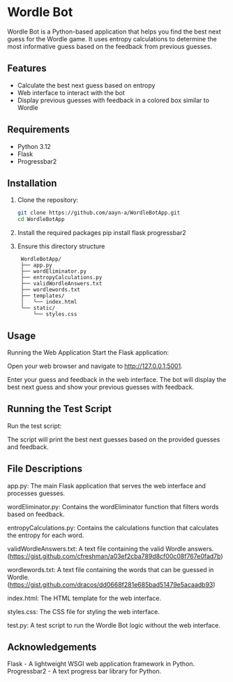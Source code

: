 # Wordle Bot

Wordle Bot is a Python-based application that helps you find the best next guess for the Wordle game. It uses entropy calculations to determine the most informative guess based on the feedback from previous guesses.

## Features

- Calculate the best next guess based on entropy
- Web interface to interact with the bot
- Display previous guesses with feedback in a colored box similar to Wordle

## Requirements

- Python 3.12
- Flask
- Progressbar2

## Installation

1. Clone the repository:

   ```sh
   git clone https://github.com/aayn-a/WordleBotApp.git
   cd WordleBotApp


2. Install the required packages
   pip install flask progressbar2

3. Ensure this directory structure
   
        WordleBotApp/
        ├── app.py
        ├── wordEliminator.py
        ├── entropyCalculations.py
        ├── validWordleAnswers.txt
        ├── wordlewords.txt
        ├── templates/
        │   └── index.html
        └── static/
            └── styles.css


## Usage
Running the Web Application
Start the Flask application:

Open your web browser and navigate to http://127.0.0.1:5001.

Enter your guess and feedback in the web interface. The bot will display the best next guess and show your previous guesses with feedback.

## Running the Test Script
Run the test script:

The script will print the best next guesses based on the provided guesses and feedback.

## File Descriptions
app.py: The main Flask application that serves the web interface and processes guesses.

wordEliminator.py: Contains the wordEliminator function that filters words based on feedback.

entropyCalculations.py: Contains the calculations function that calculates the entropy for each word.

validWordleAnswers.txt: A text file containing the valid Wordle answers. (https://gist.github.com/cfreshman/a03ef2cba789d8cf00c08f767e0fad7b)

wordlewords.txt: A text file containing the words that can be guessed in Wordle. (https://gist.github.com/dracos/dd0668f281e685bad51479e5acaadb93)

index.html: The HTML template for the web interface.

styles.css: The CSS file for styling the web interface.

test.py: A test script to run the Wordle Bot logic without the web interface.


## Acknowledgements

Flask - A lightweight WSGI web application framework in Python.
Progressbar2 - A text progress bar library for Python.
